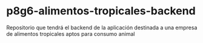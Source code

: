 # p8g6-alimentos-tropicales-backend
Repositorio que tendrá el backend de la aplicación destinada a una empresa de alimentos tropicales aptos para consumo animal
